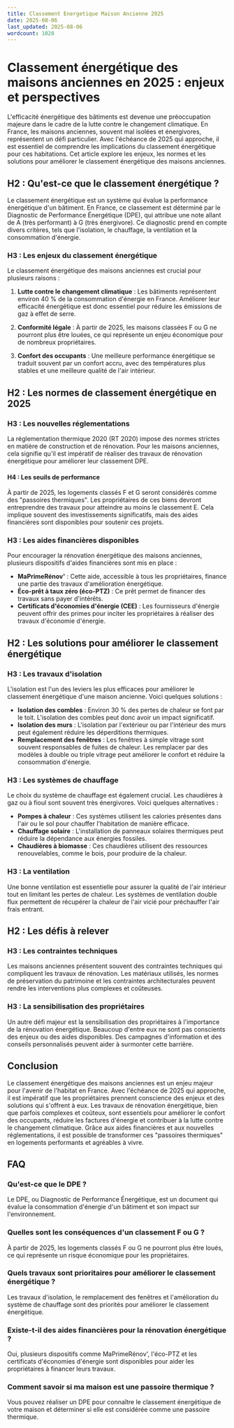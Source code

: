 ```yaml
---
title: Classement Energetique Maison Ancienne 2025
date: 2025-08-06
last_updated: 2025-08-06
wordcount: 1020
---
```


# Classement énergétique des maisons anciennes en 2025 : enjeux et perspectives

L'efficacité énergétique des bâtiments est devenue une préoccupation majeure dans le cadre de la lutte contre le changement climatique. En France, les maisons anciennes, souvent mal isolées et énergivores, représentent un défi particulier. Avec l'échéance de 2025 qui approche, il est essentiel de comprendre les implications du classement énergétique pour ces habitations. Cet article explore les enjeux, les normes et les solutions pour améliorer le classement énergétique des maisons anciennes.

## H2 : Qu'est-ce que le classement énergétique ?

Le classement énergétique est un système qui évalue la performance énergétique d'un bâtiment. En France, ce classement est déterminé par le Diagnostic de Performance Énergétique (DPE), qui attribue une note allant de A (très performant) à G (très énergivore). Ce diagnostic prend en compte divers critères, tels que l'isolation, le chauffage, la ventilation et la consommation d'énergie.

### H3 : Les enjeux du classement énergétique

Le classement énergétique des maisons anciennes est crucial pour plusieurs raisons :

1. **Lutte contre le changement climatique** : Les bâtiments représentent environ 40 % de la consommation d'énergie en France. Améliorer leur efficacité énergétique est donc essentiel pour réduire les émissions de gaz à effet de serre.

2. **Conformité légale** : À partir de 2025, les maisons classées F ou G ne pourront plus être louées, ce qui représente un enjeu économique pour de nombreux propriétaires.

3. **Confort des occupants** : Une meilleure performance énergétique se traduit souvent par un confort accru, avec des températures plus stables et une meilleure qualité de l'air intérieur.

## H2 : Les normes de classement énergétique en 2025

### H3 : Les nouvelles réglementations

La réglementation thermique 2020 (RT 2020) impose des normes strictes en matière de construction et de rénovation. Pour les maisons anciennes, cela signifie qu'il est impératif de réaliser des travaux de rénovation énergétique pour améliorer leur classement DPE.

#### H4 : Les seuils de performance

À partir de 2025, les logements classés F et G seront considérés comme des "passoires thermiques". Les propriétaires de ces biens devront entreprendre des travaux pour atteindre au moins le classement E. Cela implique souvent des investissements significatifs, mais des aides financières sont disponibles pour soutenir ces projets.

### H3 : Les aides financières disponibles

Pour encourager la rénovation énergétique des maisons anciennes, plusieurs dispositifs d'aides financières sont mis en place :

- **MaPrimeRénov'** : Cette aide, accessible à tous les propriétaires, finance une partie des travaux d'amélioration énergétique.
- **Éco-prêt à taux zéro (éco-PTZ)** : Ce prêt permet de financer des travaux sans payer d'intérêts.
- **Certificats d'économies d'énergie (CEE)** : Les fournisseurs d'énergie peuvent offrir des primes pour inciter les propriétaires à réaliser des travaux d'économie d'énergie.

## H2 : Les solutions pour améliorer le classement énergétique

### H3 : Les travaux d'isolation

L'isolation est l'un des leviers les plus efficaces pour améliorer le classement énergétique d'une maison ancienne. Voici quelques solutions :

- **Isolation des combles** : Environ 30 % des pertes de chaleur se font par le toit. L'isolation des combles peut donc avoir un impact significatif.
- **Isolation des murs** : L'isolation par l'extérieur ou par l'intérieur des murs peut également réduire les déperditions thermiques.
- **Remplacement des fenêtres** : Les fenêtres à simple vitrage sont souvent responsables de fuites de chaleur. Les remplacer par des modèles à double ou triple vitrage peut améliorer le confort et réduire la consommation d'énergie.

### H3 : Les systèmes de chauffage

Le choix du système de chauffage est également crucial. Les chaudières à gaz ou à fioul sont souvent très énergivores. Voici quelques alternatives :

- **Pompes à chaleur** : Ces systèmes utilisent les calories présentes dans l'air ou le sol pour chauffer l'habitation de manière efficace.
- **Chauffage solaire** : L'installation de panneaux solaires thermiques peut réduire la dépendance aux énergies fossiles.
- **Chaudières à biomasse** : Ces chaudières utilisent des ressources renouvelables, comme le bois, pour produire de la chaleur.

### H3 : La ventilation

Une bonne ventilation est essentielle pour assurer la qualité de l'air intérieur tout en limitant les pertes de chaleur. Les systèmes de ventilation double flux permettent de récupérer la chaleur de l'air vicié pour préchauffer l'air frais entrant.

## H2 : Les défis à relever

### H3 : Les contraintes techniques

Les maisons anciennes présentent souvent des contraintes techniques qui compliquent les travaux de rénovation. Les matériaux utilisés, les normes de préservation du patrimoine et les contraintes architecturales peuvent rendre les interventions plus complexes et coûteuses.

### H3 : La sensibilisation des propriétaires

Un autre défi majeur est la sensibilisation des propriétaires à l'importance de la rénovation énergétique. Beaucoup d'entre eux ne sont pas conscients des enjeux ou des aides disponibles. Des campagnes d'information et des conseils personnalisés peuvent aider à surmonter cette barrière.

## Conclusion

Le classement énergétique des maisons anciennes est un enjeu majeur pour l'avenir de l'habitat en France. Avec l'échéance de 2025 qui approche, il est impératif que les propriétaires prennent conscience des enjeux et des solutions qui s'offrent à eux. Les travaux de rénovation énergétique, bien que parfois complexes et coûteux, sont essentiels pour améliorer le confort des occupants, réduire les factures d'énergie et contribuer à la lutte contre le changement climatique. Grâce aux aides financières et aux nouvelles réglementations, il est possible de transformer ces "passoires thermiques" en logements performants et agréables à vivre.

## FAQ

### Qu'est-ce que le DPE ?

Le DPE, ou Diagnostic de Performance Énergétique, est un document qui évalue la consommation d'énergie d'un bâtiment et son impact sur l'environnement.

### Quelles sont les conséquences d'un classement F ou G ?

À partir de 2025, les logements classés F ou G ne pourront plus être loués, ce qui représente un risque économique pour les propriétaires.

### Quels travaux sont prioritaires pour améliorer le classement énergétique ?

Les travaux d'isolation, le remplacement des fenêtres et l'amélioration du système de chauffage sont des priorités pour améliorer le classement énergétique.

### Existe-t-il des aides financières pour la rénovation énergétique ?

Oui, plusieurs dispositifs comme MaPrimeRénov', l'éco-PTZ et les certificats d'économies d'énergie sont disponibles pour aider les propriétaires à financer leurs travaux.

### Comment savoir si ma maison est une passoire thermique ?

Vous pouvez réaliser un DPE pour connaître le classement énergétique de votre maison et déterminer si elle est considérée comme une passoire thermique.